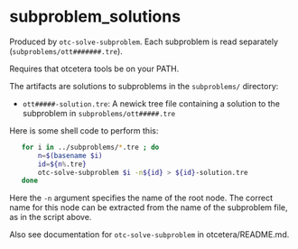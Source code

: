 # subproblem_solutions
Produced by `otc-solve-subproblem`.
Each subproblem is read separately (`subproblems/ott#######.tre`).

Requires that otcetera tools be on your PATH.

The artifacts are solutions to subproblems in the `subproblems/` directory:

 * `ott#####-solution.tre`: A newick tree file containing a solution to the subproblem
   in `subproblems/ott#####.tre`

Here is some shell code to perform this:

```sh
   for i in ../subproblems/*.tre ; do
       n=$(basename $i)
       id=${n%.tre}
       otc-solve-subproblem $i -n${id} > ${id}-solution.tre
   done
```

Here the `-n` argument specifies the name of the root node.  The correct
name for this node can be extracted from the name of the subproblem file,
as in the script above.

Also see documentation for `otc-solve-subproblem` in otcetera/README.md.